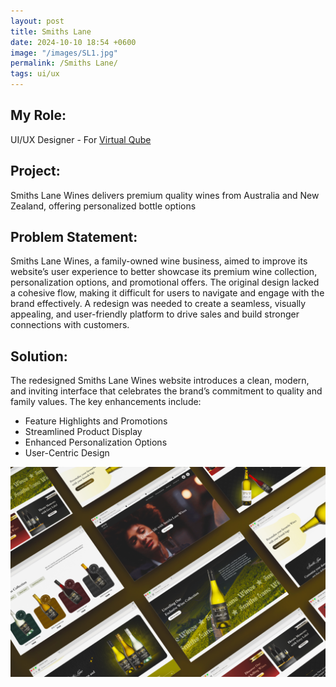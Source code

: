 ```yaml
---
layout: post
title: Smiths Lane
date: 2024-10-10 18:54 +0600
image: "/images/SL1.jpg"
permalink: /Smiths Lane/
tags: ui/ux
---
```


## My Role:

UI/UX Designer - For [Virtual Qube](https://www.vqubetech.com/)

## Project:

Smiths Lane Wines delivers premium quality wines from Australia and New Zealand, offering personalized bottle options

## Problem Statement:

Smiths Lane Wines, a family-owned wine business, aimed to improve its website’s user experience to better showcase its premium wine collection, personalization options, and promotional offers. The original design lacked a cohesive flow, making it difficult for users to navigate and engage with the brand effectively. A redesign was needed to create a seamless, visually appealing, and user-friendly platform to drive sales and build stronger connections with customers.

## Solution:

The redesigned Smiths Lane Wines website introduces a clean, modern, and inviting interface that celebrates the brand’s commitment to quality and family values. The key enhancements include:
- Feature Highlights and Promotions
- Streamlined Product Display
- Enhanced Personalization Options
- User-Centric Design

![SmithsLane](../images/SL2.jpg)